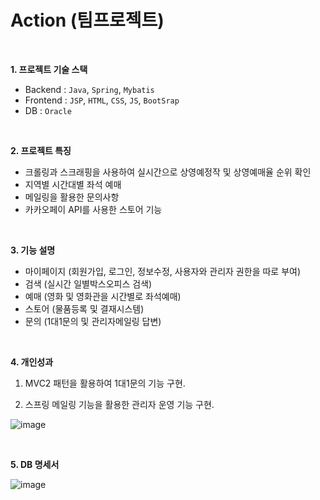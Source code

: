 # Action (팀프로젝트)

<br>

**1. 프로젝트 기술 스택**

- Backend  :  `Java`, `Spring`, `Mybatis`
- Frontend  :  `JSP`, `HTML`, `CSS`, `JS`, `BootSrap`
- DB  :  `Oracle`

<br>

**2. 프로젝트 특징**

- 크롤링과 스크래핑을 사용하여 실시간으로 상영예정작 및 상영예매율 순위 확인
- 지역별 시간대별 좌석 예매
- 메일링을 활용한 문의사항
- 카카오페이 API를 사용한 스토어 기능

<br>

**3. 기능 설명**

- 마이페이지 (회원가입, 로그인, 정보수정, 사용자와 관리자 권한을 따로 부여)
- 검색 (실시간 일별박스오피스 검색)
- 예매 (영화 및 영화관을 시간별로 좌석예매)
- 스토어 (물품등록 및 결재시스템)
- 문의 (1대1문의 및 관리자메일링 답변)

<br>

**4. 개인성과**

1) MVC2 패턴을 활용하여 1대1문의 기능 구현.

2) 스프링 메일링 기능을 활용한 관리자 운영 기능 구현.
   
![image](https://github.com/minbo2002/Action/assets/68101836/dafc9ff3-7bb4-4934-825d-30248f803e4e)

<br>

**5. DB 명세서**

![image](https://github.com/minbo2002/Action/assets/68101836/117131d9-aee3-4e1b-9d90-64446cf6ca01)
